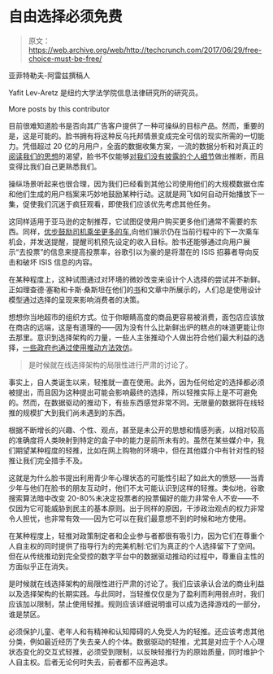 # 自由选择必须免费

> 原文：<https://web.archive.org/web/http://techcrunch.com/2017/06/29/free-choice-must-be-free/>

亚菲特勒夫-阿雷兹撰稿人

Yafit Lev-Aretz 是纽约大学法学院信息法律研究所的研究员。

More posts by this contributor

目前很难知道脸书是否向其广告客户提供了一种可操纵的目标产品。然而，重要的是，这是可能的。脸书拥有将这种反乌托邦情景变成完全可信的现实所需的一切能力。凭借超过 20 亿的月用户，全面的数据收集方案，一流的数据分析和对真正的[阅读我们的思想](https://web.archive.org/web/20230325210858/https://www.theguardian.com/technology/2017/apr/19/facebook-mind-reading-technology-f8)的渴望，脸书不仅能够[对我们没有披露的个人细节](https://web.archive.org/web/20230325210858/http://www.pnas.org/content/110/15/5802.full)做出推断，而且变得比我们自己更熟悉我们。

操纵场景听起来也很合理，因为我们已经看到其他公司使用他们的大规模数据仓库和他们生成的用户档案来巧妙地鼓励某种行动。这就是网飞如何自动开始播放下一集，促使我们沉迷于疯狂观看，即使我们应该优先考虑其他任务。

这同样适用于亚马逊的定制推荐，它试图促使用户购买更多他们通常不需要的东西。同样，[优步鼓励司机乘坐更多的车](https://web.archive.org/web/20230325210858/https://www.nytimes.com/interactive/2017/04/02/technology/uber-drivers-psychological-tricks.html),向他们展示仍在当前行程中的下一次乘车机会，并发送提醒，提醒司机预先设定的收入目标。脸书还能够通过向用户展示“去投票”的信息来提高投票率，谷歌引以为豪的是将潜在的 ISIS 招募者导向反击和破坏 ISIS 信息的内容。

在某种程度上，这种试图通过对环境的微妙改变来设计个人选择的尝试并不新鲜。正如理查德·塞勒和卡斯·桑斯坦在他们的[书](https://web.archive.org/web/20230325210858/https://en.wikipedia.org/wiki/Nudge_(book))和文章中所展示的，人们总是使用设计模型通过选择的呈现来影响消费者的决策。

想想你当地超市的组织方式。位于你眼睛高度的商品更容易被消费，面包店应该放在商店的远端，这是有道理的——因为没有什么比新鲜出炉的糕点的味道更能让你去那里。意识到选择架构的力量，一些人主张推动个人做出符合他们最大利益的选择，[一些政府也通过使用推动方法效仿](https://web.archive.org/web/20230325210858/https://www.scientificamerican.com/article/should-governments-nudge-us-to-make-good-choices/)。

> 是时候就在线选择架构的局限性进行严肃的讨论了。

事实上，自人类诞生以来，轻推就一直在使用。此外，因为任何给定的选择都必须被提出，而且因为这种提出可能会影响最终的选择，所以轻推实际上是不可避免的。然而，在数据驱动的推动下，有些东西感觉非常不同。无限量的数据将在线轻推的规模扩大到我们尚未遇到的东西。

根据不断增长的兴趣、个性、观点，甚至是未公开的思想和情感列表，以相对较高的准确度将人类映射到特定的盒子中的能力是前所未有的。虽然在某些媒介中，我们期望某种程度的轻推，比如在网上购物的环境中，但在其他媒介中有针对性的轻推让我们完全措手不及。

这就是为什么脸书提出利用青少年心理状态的可能性引起了如此大的愤怒——当青少年与他们在脸书的朋友互动时，他们不太可能认识到这样的轻推。类似地，谷歌搜索算法暗中改变 20-80%未决定投票者的投票偏好的能力非常令人不安——不仅因为它可能威胁到民主的基本原则。出于同样的原因，干涉政治观点的权力非常令人担忧，也非常有效——因为它可以在我们最意想不到的时候和地方使用。

在某种程度上，轻推对政策制定者和企业参与者都很有吸引力，因为它们在尊重个人自主权的同时提供了指导行为的完美机制:它们为真正的个人选择留下了空间。但在从传统推动到完全受控的数字平台中的数据驱动推动的过程中，尊重自主性的方面似乎正在消失。

是时候就在线选择架构的局限性进行严肃的讨论了。我们应该承认合法的商业利益以及选择架构的长期实践。与此同时，当轻推仅仅是为了盈利而利用弱点时，我们应该加以限制，禁止使用轻推。规则应该详细说明谁可以成为选择游戏的一部分，谁是禁区。

必须保护儿童、老年人和有精神和认知障碍的人免受人为的轻推。还应该考虑其他分类，例如最近经历了失去亲人的个体。数据驱动的轻推，尤其是对应于个人心理状态变化的交互式轻推，必须受到限制，以反映轻推行为的原始质量，同时维护个人自主权。后者无论何时失去，前者都不应再追求。